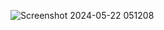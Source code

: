 ![Screenshot 2024-05-22 051208](https://github.com/Am1nn/Mega-News/assets/129307929/14aad8c6-ec18-4367-9beb-5c96fad995e5)
